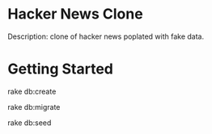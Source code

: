 
Hacker News Clone
=================

Description: clone of hacker news poplated with fake data.


Getting Started
===============

rake db:create

rake db:migrate

rake db:seed